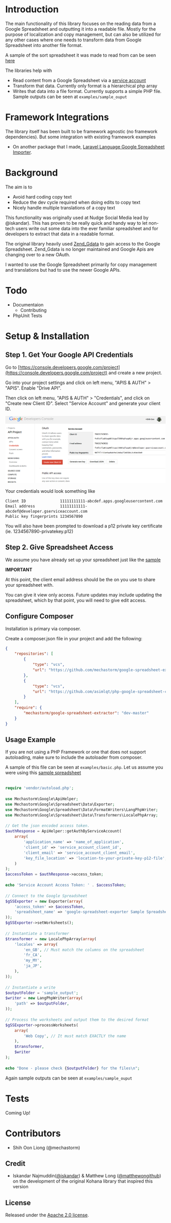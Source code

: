 # Introduction

The main functionality of this library focuses on the reading data from a Google Spreadsheet and outputting it into a readable file. Mostly for the purpose of localization and copy management, but can also be utilized for any other cases where one needs to transform data from Google Spreadsheet into another file format.

A sample of the sort spreadsheet it was made to read from can be seen [here](https://docs.google.com/a/mechaloid.com/spreadsheets/d/1GFQQ0clQRrYEM8_N0vyHeIIWqQdxJlbDe588uf_vlkU/edit#gid=0)

The libraries help with

- Read content from a Google Spreadsheet via a [service account](https://developers.google.com/drive/web/service-accounts)
- Transform that data. Currently only format is a hierarchical php array
- Writes that data into a file format. Currently supports a simple PHP file. Sample outputs can be seen at `examples/sample_ouput`

# Framework Integrations

The library itself has been built to be framework agnostic (no framework dependencies). But some integration with existing framework examples

- On another package that I made, [Laravel Language Google Spreadsheet Importer](https://github.com/mechastorm/laravel-lang-google-spreadsheet-importer).

# Background

The aim is to

* Avoid hard coding copy text
* Reduce the dev cycle required when doing edits to copy text
* Nicely handle multiple translations of a copy text

This functionality was originally used at Nudge Social Media lead by @iskandar). This has proven to be really quick and handy way to let non-tech users write out some data into the ever familiar spreadsheet and for developers to extract that data in a readable format.

The original library heavily used [Zend_Gdata](https://github.com/zendframework/ZendGData) to gain access to the Google Spreadsheet. Zend_Gdata is no longer maintained and Google Apis are changing over to a new OAuth.

I wanted to use the Google Spreadsheet primarily for copy management and translations but had to use the newer Google APIs.

# Todo

- Documentaion
    - Contributing
- PhpUnit Tests

# Setup & Installation

## Step 1. Get Your Google API Credentials

Go to [https://console.developers.google.com/project](https://console.developers.google.com/project) and create a new project.

Go into your project settings and click on left menu, "APIS & AUTH" > "APIS". Enable "Drive API".

Then click on left menu, "APIS & AUTH" > "Credentials", and click on "Create new Client ID". Select "Service Account" and generate your client ID.

![Image](docs/google_api_credentials_screen.png?raw=true)

Your credentials would look something like

```shell
Client ID	            11111111111-abcdef.apps.googleusercontent.com
Email address	        11111111111-abcdef@developer.gserviceaccount.com
Public key fingerprints	1234567890

```

You will also have been prompted to download a p12 private key certificate (ie. 1234567890-privatekey.p12)

## Step 2. Give Spreadsheet Access

We assume you have already set up your spreadsheet just like the [sample](https://docs.google.com/a/mechaloid.com/spreadsheets/d/1GFQQ0clQRrYEM8_N0vyHeIIWqQdxJlbDe588uf_vlkU/edit#gid=0)

__IMPORTANT__

At this point, the client email address should be the on you use to share your spreadsheet with.

You can give it view only access. Future updates may include updating the spreadsheet, which by that point, you will need to give edit access.

## Configure Composer

Installation is primary via composer.

Create a composer.json file in your project and add the following:

```json
{
    "repositories": [
        {
            "type": "vcs",
            "url": "https://github.com/mechastorm/google-spreadsheet-exporter.git"
        },
        {
            "type": "vcs",
            "url": "https://github.com/asimlqt/php-google-spreadsheet-client"
        }
    ],
    "require": {
        "mechastorm/google-spreadsheet-extractor": "dev-master"
    }
}
```

## Usage Example

If you are not using a PHP Framework or one that does not support autoloading, make sure to include the autoloader from composer.

A sample of this file can be seen at `examples/basic.php`. Let us assume you were using this [sample spreadsheet](https://docs.google.com/a/mechaloid.com/spreadsheets/d/1GFQQ0clQRrYEM8_N0vyHeIIWqQdxJlbDe588uf_vlkU/edit#gid=0)

```php

require 'vendor/autoload.php';

use Mechastorm\Google\ApiHelper;
use Mechastorm\Google\Spreadsheet\Data\Exporter;
use Mechastorm\Google\Spreadsheet\Data\FormatWriters\LangPhpWriter;
use Mechastorm\Google\Spreadsheet\Data\Transformers\LocalePhpArray;

// Get the json encoded access token.
$authResponse = ApiHelper::getAuthByServiceAccount(
    array(
        'application_name' => 'name_of_application',
        'client_id' => 'service_account_client_id',
        'client_email' => 'service_account_client_email',
        'key_file_location' => 'location-to-your-private-key-p12-file', // This is the location of the P12 private key file you had donwloaded
    )
);
$accessToken = $authResponse->access_token;

echo 'Service Account Access Token: ' . $accessToken;

// Connect to the Google Spreadsheet
$gSSExporter = new Exporter(array(
    'access_token' => $accessToken,
    'spreadsheet_name' => 'google-spreadsheet-exporter Sample Spreadsheet' // It must match EXACTLY the name
));
$gSSExporter->setWorksheets();

// Instantiate a transformer
$transformer = new LocalePhpArray(array(
    'locales' => array(
        'en_GB', // Must match the columns on the spreadsheet
        'fr_CA',
        'my_MY',
        'ja_JP',
    ),
));

// Instantiate a write
$outputFolder = 'sample_output';
$writer = new LangPhpWriter(array(
    'path' => $outputFolder,
));

// Process the worksheets and output them to the desired format
$gSSExporter->processWorksheets(
    array(
        'Web Copy', // It must match EXACTLY the name
    ),
    $transformer,
    $writer
);

echo "Done - please check {$outputFolder} for the files\n";

```

Again sample outputs can be seen at `examples/sample_ouput`

# Tests

Coming Up!

# Contributors

- Shih Oon Liong (@mechastorm)


## Credit

- Iskandar Najmuddin([@iskandar](https://github.com/iskandar)) & Matthew Long ([@matthewongithub](https://github.com/matthewongithub)) on the development of the original Kohana library that inspired this version

## License

Released under the [Apache 2.0 license](http://choosealicense.com/licenses/apache-2.0/).
